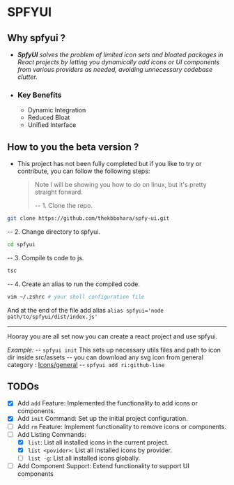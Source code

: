 # SPFYUI

## Why spfyui ?

- _**SpfyUI** solves the *problem* of *limited icon sets* and *bloated packages* in React projects by letting you dynamically add icons or UI components from various providers as needed, avoiding unnecessary codebase clutter._
- ### Key Benefits
  - Dynamic Integration
  - Reduced Bloat
  - Unified Interface

## How to you the beta version ?

- This project has not been fully completed but if you like to try or contribute, you can follow the following steps:
  > Note I will be showing you how to do on linux, but it's pretty straight forward.
  >
  > -- 1. Clone the repo.

```sh
git clone https://github.com/thekbbohara/spfy-ui.git
```

-- 2. Change directory to spfyui.

```sh
cd spfyui
```

-- 3. Compile ts code to js.

```sh
tsc
```

-- 4. Create an alias to run the compiled code.

```sh
vim ~/.zshrc # your shell configuration file
```

And at the end of the file add alias `alias spfyui='node path/to/spfyui/dist/index.js'`

---

Hooray you are all set now you can create a react project and use spfyui.

_Example:_
-- `spfyui init` This sets up necessary utils files and path to icon dir inside src/assets
-- you can download any svg icon from general category : [Icons/general](https://icon-sets.iconify.design/?category=General)
-- `spfyui add ri:github-line`

## TODOs

- [x] Add `add` Feature: Implemented the functionality to add icons or components.
- [x] Add `init` Command: Set up the initial project configuration.
- [ ] Add `rm` Feature: Implement functionality to remove icons or components.
- [ ] Add Listing Commands:
  - [x] `list`: List all installed icons in the current project.
  - [x] `list <povider>`: List all installed icons by provider.
  - [ ] `list -g`: List all installed icons globally.
- [ ] Add Component Support: Extend functionality to support UI components
